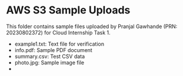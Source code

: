 # AWS S3 Sample Uploads

This folder contains sample files uploaded by Pranjal Gawhande (PRN: 20230802372) for Cloud Internship Task 1.

- example1.txt: Text file for verification
- info.pdf: Sample PDF document
- summary.csv: Test CSV data
- photo.jpg: Sample image file
-